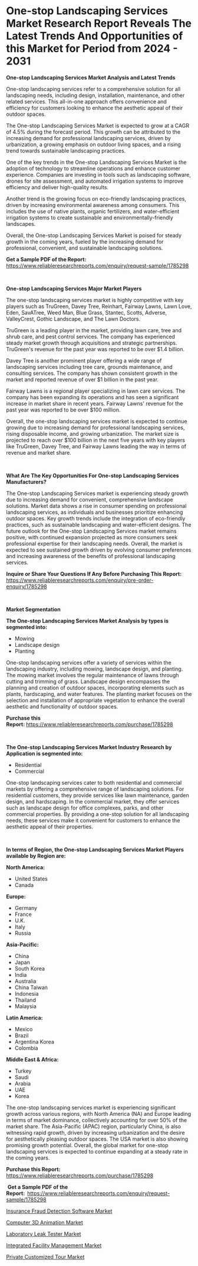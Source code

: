 <p><h1>One-stop Landscaping Services Market Research Report Reveals The Latest Trends And Opportunities of this Market for Period from 2024 - 2031</h1></p><p><strong>One-stop Landscaping Services Market Analysis and Latest Trends</strong></p>
<p><p>One-stop landscaping services refer to a comprehensive solution for all landscaping needs, including design, installation, maintenance, and other related services. This all-in-one approach offers convenience and efficiency for customers looking to enhance the aesthetic appeal of their outdoor spaces.</p><p>The One-stop Landscaping Services Market is expected to grow at a CAGR of 4.5% during the forecast period. This growth can be attributed to the increasing demand for professional landscaping services, driven by urbanization, a growing emphasis on outdoor living spaces, and a rising trend towards sustainable landscaping practices.</p><p>One of the key trends in the One-stop Landscaping Services Market is the adoption of technology to streamline operations and enhance customer experience. Companies are investing in tools such as landscaping software, drones for site assessment, and automated irrigation systems to improve efficiency and deliver high-quality results.</p><p>Another trend is the growing focus on eco-friendly landscaping practices, driven by increasing environmental awareness among consumers. This includes the use of native plants, organic fertilizers, and water-efficient irrigation systems to create sustainable and environmentally-friendly landscapes.</p><p>Overall, the One-stop Landscaping Services Market is poised for steady growth in the coming years, fueled by the increasing demand for professional, convenient, and sustainable landscaping solutions.</p></p>
<p><strong>Get a Sample PDF of the Report:&nbsp;</strong> <a href="https://www.reliableresearchreports.com/enquiry/request-sample/1785298">https://www.reliableresearchreports.com/enquiry/request-sample/1785298</a></p>
<p>&nbsp;</p>
<p><strong>One-stop Landscaping Services Major Market Players</strong></p>
<p><p>The one-stop landscaping services market is highly competitive with key players such as TruGreen, Davey Tree, Reinhart, Fairway Lawns, Lawn Love, Eden, SavATree, Weed Man, Blue Grass, Stantec, Scotts, Adverse, ValleyCrest, Gothic Landscape, and The Lawn Doctors. </p><p>TruGreen is a leading player in the market, providing lawn care, tree and shrub care, and pest control services. The company has experienced steady market growth through acquisitions and strategic partnerships. TruGreen's revenue for the past year was reported to be over $1.4 billion.</p><p>Davey Tree is another prominent player offering a wide range of landscaping services including tree care, grounds maintenance, and consulting services. The company has shown consistent growth in the market and reported revenue of over $1 billion in the past year.</p><p>Fairway Lawns is a regional player specializing in lawn care services. The company has been expanding its operations and has seen a significant increase in market share in recent years. Fairway Lawns' revenue for the past year was reported to be over $100 million.</p><p>Overall, the one-stop landscaping services market is expected to continue growing due to increasing demand for professional landscaping services, rising disposable income, and growing urbanization. The market size is projected to reach over $100 billion in the next five years with key players like TruGreen, Davey Tree, and Fairway Lawns leading the way in terms of revenue and market share.</p></p>
<p>&nbsp;</p>
<p><strong>What Are The Key Opportunities For One-stop Landscaping Services Manufacturers?</strong></p>
<p><p>The One-stop Landscaping Services market is experiencing steady growth due to increasing demand for convenient, comprehensive landscape solutions. Market data shows a rise in consumer spending on professional landscaping services, as individuals and businesses prioritize enhancing outdoor spaces. Key growth trends include the integration of eco-friendly practices, such as sustainable landscaping and water-efficient designs. The future outlook for the One-stop Landscaping Services market remains positive, with continued expansion projected as more consumers seek professional expertise for their landscaping needs. Overall, the market is expected to see sustained growth driven by evolving consumer preferences and increasing awareness of the benefits of professional landscaping services.</p></p>
<p><strong>Inquire or Share Your Questions If Any Before Purchasing This Report:</strong> <a href="https://www.reliableresearchreports.com/enquiry/pre-order-enquiry/1785298">https://www.reliableresearchreports.com/enquiry/pre-order-enquiry/1785298</a></p>
<p>&nbsp;</p>
<p><strong>Market Segmentation</strong></p>
<p><strong>The One-stop Landscaping Services Market Analysis by types is segmented into:</strong></p>
<p><ul><li>Mowing</li><li>Landscape design</li><li>Planting</li></ul></p>
<p><p>One-stop landscaping services offer a variety of services within the landscaping industry, including mowing, landscape design, and planting. The mowing market involves the regular maintenance of lawns through cutting and trimming of grass. Landscape design encompasses the planning and creation of outdoor spaces, incorporating elements such as plants, hardscaping, and water features. The planting market focuses on the selection and installation of appropriate vegetation to enhance the overall aesthetic and functionality of outdoor spaces.</p></p>
<p><strong>Purchase this Report:&nbsp;</strong><a href="https://www.reliableresearchreports.com/purchase/1785298">https://www.reliableresearchreports.com/purchase/1785298</a></p>
<p>&nbsp;</p>
<p><strong>The One-stop Landscaping Services Market Industry Research by Application is segmented into:</strong></p>
<p><ul><li>Residential</li><li>Commercial</li></ul></p>
<p><p>One-stop landscaping services cater to both residential and commercial markets by offering a comprehensive range of landscaping solutions. For residential customers, they provide services like lawn maintenance, garden design, and hardscaping. In the commercial market, they offer services such as landscape design for office complexes, parks, and other commercial properties. By providing a one-stop solution for all landscaping needs, these services make it convenient for customers to enhance the aesthetic appeal of their properties.</p></p>
<p>&nbsp;</p>
<p><strong>In terms of Region, the One-stop Landscaping Services Market Players available by Region are:</strong></p>
<p>
    <p> <strong> North America: </strong>
        <ul>
            <li>United States</li>
            <li>Canada</li>
        </ul>
        </p> 
    <p> <strong> Europe: </strong>
        <ul>
            <li>Germany</li>
            <li>France</li>
            <li>U.K.</li>
            <li>Italy</li>
            <li>Russia</li>
        </ul>
        </p> 
    <p> <strong> Asia-Pacific: </strong>
        <ul>
            <li>China</li>
            <li>Japan</li>
            <li>South Korea</li>
            <li>India</li>
            <li>Australia</li>
            <li>China Taiwan</li>
            <li>Indonesia</li>
            <li>Thailand</li>
            <li>Malaysia</li>
        </ul>
        </p> 
    <p> <strong> Latin America: </strong>
        <ul>
            <li>Mexico</li>
            <li>Brazil</li>
            <li>Argentina Korea</li>
            <li>Colombia</li>
        </ul>
        </p> 
    <p> <strong> Middle East & Africa: </strong>
        <ul>
            <li>Turkey</li>
            <li>Saudi</li>
            <li>Arabia</li>
            <li>UAE</li>
            <li>Korea</li>
        </ul>
    </p>
    </p>
<p><p>The one-stop landscaping services market is experiencing significant growth across various regions, with North America (NA) and Europe leading in terms of market dominance, collectively accounting for over 50% of the market share. The Asia-Pacific (APAC) region, particularly China, is also witnessing rapid growth, driven by increasing urbanization and the desire for aesthetically pleasing outdoor spaces. The USA market is also showing promising growth potential. Overall, the global market for one-stop landscaping services is expected to continue expanding at a steady rate in the coming years.</p></p>
<p><strong>Purchase this Report: </strong><a href="https://www.reliableresearchreports.com/purchase/1785298">https://www.reliableresearchreports.com/purchase/1785298</a></p>
<p>&nbsp;<strong>Get a Sample PDF of the Report:&nbsp;&nbsp;</strong><a href="https://www.reliableresearchreports.com/enquiry/request-sample/1785298">https://www.reliableresearchreports.com/enquiry/request-sample/1785298</a></p>
<p><strong></strong></p>
<p><p><a href="https://medium.com/@adrainratke/analyzing-insurance-fraud-detection-software-market-global-industry-perspective-and-forecast-2024-74fe7b082a21">Insurance Fraud Detection Software Market</a></p><p><a href="https://medium.com/@adrainratke/computer-3d-animation-market-competitive-analysis-market-trends-and-forecast-to-2031-f869f124b888">Computer 3D Animation Market</a></p><p><a href="https://github.com/juniordelafrance/Market-Research-Report-List-2/blob/main/laboratory-leak-tester-market.md">Laboratory Leak Tester Market</a></p><p><a href="https://medium.com/@adrainratke/decoding-integrated-facility-management-market-metrics-market-share-trends-and-growth-patterns-a18e070a4a59">Integrated Facility Management Market</a></p><p><a href="https://github.com/jaidynmorantestelletmjzya/Market-Research-Report-List-1/blob/main/private-customized-tour-market.md">Private Customized Tour Market</a></p></p>